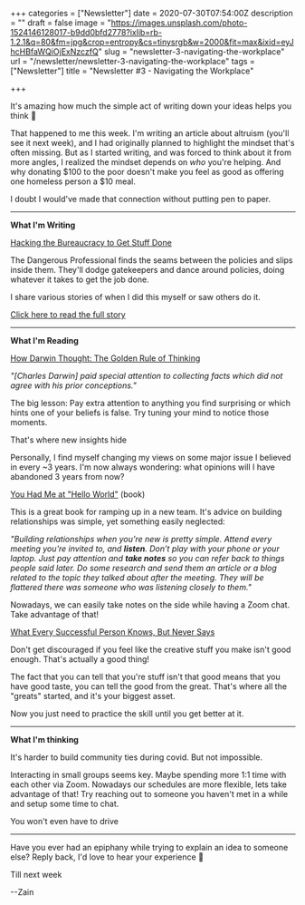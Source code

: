 +++
categories = ["Newsletter"]
date = 2020-07-30T07:54:00Z
description = ""
draft = false
image = "https://images.unsplash.com/photo-1524146128017-b9dd0bfd2778?ixlib=rb-1.2.1&q=80&fm=jpg&crop=entropy&cs=tinysrgb&w=2000&fit=max&ixid=eyJhcHBfaWQiOjExNzczfQ"
slug = "newsletter-3-navigating-the-workplace"
url = "/newsletter/newsletter-3-navigating-the-workplace"
tags = ["Newsletter"]
title = "Newsletter #3 - Navigating the Workplace"

+++


It's amazing how much the simple act of writing down your ideas helps you think 🤯

That happened to me this week. I'm writing an article about altruism (you'll see it next week), and I had originally planned to highlight the mindset that's often missing. But as I started writing, and was forced to think about it from more angles, I realized the mindset depends on _who_ you're helping. And why donating $100 to the poor doesn't make you feel as good as offering one homeless person a $10 meal.

I doubt I would've made that connection without putting pen to paper.

---

**What I'm Writing**

[Hacking the Bureaucracy to Get Stuff Done](__GHOST_URL__/blog/hacking-the-bureaucracy-to-get-stuff-done/?utm_source=twitter&utm_campaign=bureaucracy&utm_medium=email&utm_term=2020-07-30)

The Dangerous Professional finds the seams between the policies and slips inside them. They'll dodge gatekeepers and dance around policies, doing whatever it takes to get the job done.

I share various stories of when I did this myself or saw others do it.

[Click here to read the full story](__GHOST_URL__/blog/hacking-the-bureaucracy-to-get-stuff-done/?utm_source=twitter&utm_campaign=bureaucracy&utm_medium=email&utm_term=2020-07-30)

---

**What I'm Reading**

[How Darwin Thought: The Golden Rule of Thinking](https://fs.blog/2016/01/charles-darwin-thinker/?&utm_source=newsletter&utm_medium=email&utm_campaign=hacking_the_bureaucracy_to_get_stuff_done&utm_term=2020-07-30)

_"[Charles Darwin] paid special attention to collecting facts which did not agree with his prior conceptions."_

The big lesson: Pay extra attention to anything you find surprising or which hints one of your beliefs is false.  Try tuning your mind to notice those moments.

That's where new insights hide

Personally, I find myself changing my views on some major issue I believed in every ~3 years. I'm now always wondering: what opinions will I have abandoned 3 years from now?

[You Had Me at "Hello World"](https://www.amazon.com/You-Had-Hello-World-Mentoring/dp/0996731113?&utm_source=newsletter&utm_medium=email&utm_campaign=hacking_the_bureaucracy_to_get_stuff_done&utm_term=2020-07-30) (book)

This is a great book for ramping up in a new team. It's advice on building relationships was simple, yet something easily neglected:

_"Building relationships when you’re new is pretty simple. Attend every meeting you’re invited to, and **listen**. Don’t play with your phone or your laptop. Just pay attention and **take notes** so you can refer back to things people said later. Do some research and send them an article or a blog related to the topic they talked about after the meeting. They will be flattered there was someone who was listening closely to them."_

Nowadays, we can easily take notes on the side while having a Zoom chat. Take advantage of that!

[What Every Successful Person Knows, But Never Says](https://jamesclear.com/ira-glass-failure?&utm_source=newsletter&utm_medium=email&utm_campaign=hacking_the_bureaucracy_to_get_stuff_done&utm_term=2020-07-30)

Don't get discouraged if you feel like the creative stuff you make isn't good enough. That's actually a good thing!

The fact that you can tell that you're stuff isn't that good means that you have good taste, you can tell the good from the great. That's where all the "greats" started, and it's your biggest asset.

Now you just need to practice the skill until you get better at it.

---

**What I'm thinking**

It's harder to build community ties during covid. But not impossible.

Interacting in small groups seems key. Maybe spending more 1:1 time with each other via Zoom. Nowadays our schedules are more flexible, lets take advantage of that! Try reaching out to someone you haven't met in a while and setup some time to chat.

You won't even have to drive

---

Have you ever had an epiphany while trying to explain an idea to someone else? Reply back, I'd love to hear your experience 🙂

Till next week

--Zain

